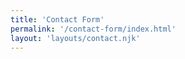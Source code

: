 ```yaml
---
title: 'Contact Form'
permalink: '/contact-form/index.html'
layout: 'layouts/contact.njk'
---
```

 
<!-- To delete the contact form for this site, delete this page in the CMS or at `src/pages/contact.md`. You probably will also want to delete `src/pages/thank-you.md`. -->
